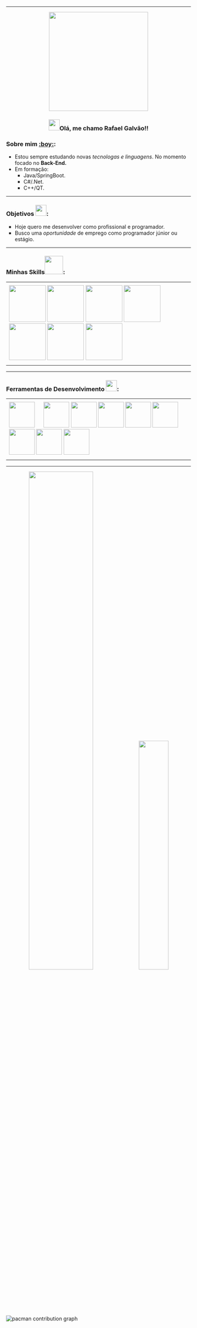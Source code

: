 <hr>
<div align="center">    
    <img src="https://media.tenor.com/GfSX-u7VGM4AAAAC/coding.gif" width="270">      
</div>
<h3 align="center"> <img src="https://media.tenor.com/SNL9_xhZl9oAAAAi/waving-hand-joypixels.gif" width="30">Olá, me chamo Rafael Galvão!!</h3>  
<h3>Sobre mim <a href="https://www.linkedin.com/in/rafael-galv%C3%A3o-0562381b7/" target="_blank">:boy:</a>:</h3>
<ul>
    <li>Estou sempre estudando novas <em>tecnologas e linguagens</em>. No momento focado no <strong>Back-End.</strong></li>
    <li>Em formação:
        <ul type="square">
            <li>Java/SpringBoot.</li>
            <li>C#/.Net.</li>
            <li>C++/QT.</li>
        </ul>
    </li>
</ul>
<hr>
<h3>Objetivos <img src="https://media.tenor.com/XbovdtbA5mcAAAAi/direct-hit-joypixels.gif" width="30">:</h3>
<ul type="square">
    <li>Hoje quero me desenvolver como profissional e programador.</li>
    <li>Busco uma <em>oportunidade</em> de emprego como programador júnior ou estágio.</li>
</ul>
<hr>
<h3>Minhas Skills<img src="https://media.tenor.com/GINEuF-jScAAAAAj/sustainable-jimmy-joy.gif" width="50">:</h3>
<div align="center">
    <table>
        <tr>
            <td></td>
        </tr>
        <tr>
            <td>
                <img src="https://www.svgrepo.com/show/452234/java.svg" width="100">
                <img src="https://www.svgrepo.com/show/452183/cpp.svg" width="100">
                <img src="https://www.svgrepo.com/show/373533/csharp2.svg" width="100">
                <img src="https://www.svgrepo.com/show/452091/python.svg" width="100">
                <img src="https://www.svgrepo.com/show/349419/javascript.svg" width="100">
                <img src="https://www.svgrepo.com/show/452228/html-5.svg" width="100">
                <img src="https://www.svgrepo.com/show/373535/css.svg" width="100">
            </td>
        </tr>
        <tr>
            <td></td>
        </tr>
    </table>
        
</div>
<hr>
<h3>Ferramentas de Desenvolvimento <img src="https://media.tenor.com/KvRIHOyJN-sAAAAi/gears-spinning.gif" width="30">:</h3>
<div align="center">
<table>
      <tr>
            <td>
            </td>
        </tr>
        <tr>
            <td>
                <!--
                <img src="https://icon.icepanel.io/Technology/png-shadow-512/Eclipse-IDE.png" width="70">            
                <img src="https://cdn.jsdelivr.net/gh/devicons/devicon/icons/pycharm/pycharm-original.svg" width="70">
                -->
                <img src="https://cdn.jsdelivr.net/gh/devicons/devicon/icons/vscode/vscode-original.svg" width="70" style="margin-right: 20;">  
                <img src="https://www.svgrepo.com/show/353906/intellij-idea.svg" width="70">
                <img src="https://www.svgrepo.com/show/353685/eclipse-icon.svg" width="70">
                <img src="https://icon.icepanel.io/Technology/svg/Rider.svg" width="70">
                <img src="https://www.svgrepo.com/show/303301/postgresql-logo.svg" width="70">
                <img src="https://www.svgrepo.com/show/331488/mongodb.svg" width="70">
                <!--
                <img src="https://icon.icepanel.io/Technology/png-shadow-512/Microsoft-SQL-Server.png" width="70">                   
                <img src="https://cdn.jsdelivr.net/gh/devicons/devicon/icons/mysql/mysql-original.svg" width="60">
                -->                     
                <img src="https://cdn.jsdelivr.net/gh/devicons/devicon/icons/git/git-plain.svg" width="70">
                <img src="https://www.svgrepo.com/show/376369/dotnet.svg" width="70">
                <img src="https://www.svgrepo.com/show/354380/spring-icon.svg" width="70">
            </td>         
        </tr>
        <tr>
            <td>
            </td>
        </tr>
</table>
</div>
<hr>
<div align="center">
    <img src="https://media.tenor.com/xY_rB1ZQ7D8AAAAd/the-isle-full-server.gif" width="59%" >
    <img src="https://github-readme-stats.vercel.app/api/top-langs/?username=RafaGalvaoDev&layout=donut&theme=blue-green" width="40%">
</div>


<picture>
  <source media="(prefers-color-scheme: dark)" srcset="https://raw.githubusercontent.com/rafagalvaodev/rafagalvaodev/output/pacman-contribution-graph-dark.svg">
  <source media="(prefers-color-scheme: light)" srcset="https://raw.githubusercontent.com/rafagalvaodev/rafagalvaodev/output/pacman-contribution-graph.svg">
  <img alt="pacman contribution graph" src="https://raw.githubusercontent.com/rafagalvaodev/rafagalvaodev/output/pacman-contribution-graph.svg">
</picture>

###
